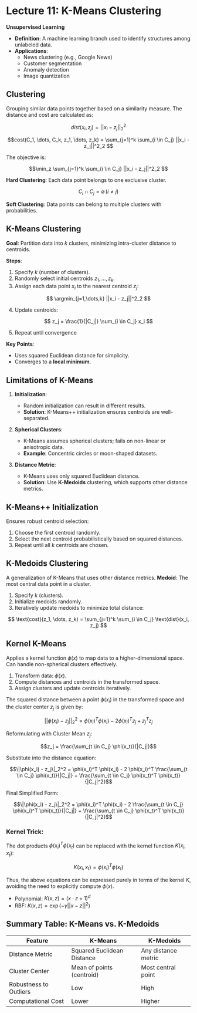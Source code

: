 # Lecture 11: K-Means Clustering

**Unsupervised Learning**
- **Definition**: A machine learning branch used to identify structures among unlabeled data.
- **Applications**: 
    - News clustering (e.g., Google News)
    - Customer segmentation
    - Anomaly detection
    - Image quantization

## Clustering
Grouping similar data points together based on a similarity measure. The distance and cost are calculated as:

$$dist(x_i, z_j) = ||x_i - z_j||^2_2$$

$$cost(C_1, \dots, C_k, z_1, \dots, z_k) = \sum_{j=1}^k \sum_{i \in C_j} ||x_i - z_j||^2_2 $$

The objective is: 

$$\min_z \sum_{j=1}^k \sum_{i \in C_j} ||x_i - z_j||^2_2 $$

**Hard Clustering**: Each data point belongs to one exclusive cluster.

$$ C_i \cap C_j = \emptyset \, (i \neq j) $$

**Soft Clustering**: Data points can belong to multiple clusters with probabilities.


## K-Means Clustering
**Goal**: Partition data into $k$ clusters, minimizing intra-cluster distance to centroids.

**Steps**:
1. Specify $k$ (number of clusters).
2. Randomly select initial centroids $z_1, \dots, z_k$.
3. Assign each data point $x_i$ to the nearest centroid $z_j$:

$$ \argmin_{j=1,\dots,k} ||x_i - z_j||^2_2 $$

4.  Update centroids:

$$ z_j = \frac{1}{|C_j|} \sum_{i \in C_j} x_i $$

5. Repeat until convergence 

**Key Points**:
- Uses squared Euclidean distance for simplicity.
- Converges to a **local minimum**.


## Limitations of K-Means
1. **Initialization**:
    - Random initialization can result in different results.
    - **Solution**: K-Means++ initialization ensures centroids are well-separated.

2. **Spherical Clusters**:
    - K-Means assumes spherical clusters; fails on non-linear or anisotropic data.
    - **Example**: Concentric circles or moon-shaped datasets.

3. **Distance Metric**:
    - K-Means uses only squared Euclidean distance.
    - **Solution**: Use **K-Medoids** clustering, which supports other distance metrics.


## K-Means++ Initialization
Ensures robust centroid selection:
1. Choose the first centroid randomly.
2. Select the next centroid probabilistically based on squared distances.
3. Repeat until all $k$ centroids are chosen.

## K-Medoids Clustering
A generalization of K-Means that uses other distance metrics.  **Medoid**: The most central data point in a cluster.

1. Specify $k$ (clusters).
2. Initialize medoids randomly.
3. Iteratively update medoids to minimize total distance:

$$ \text{cost}(z_1, \dots, z_k) = \sum_{j=1}^k \sum_{i \in C_j} \text{dist}(x_i, z_j) $$


## Kernel K-Means
Applies a kernel function $\phi(x)$ to map data to a higher-dimensional space. Can handle non-spherical clusters effectively.

1. Transform data: $\phi(x)$.
2. Compute distances and centroids in the transformed space.
3. Assign clusters and update centroids iteratively.


The squared distance between a point $\phi(x_i)$ in the transformed space and the cluster center $z_j$ is given by:

$$||\phi(x_i) - z_j||_2^2 = \phi(x_i)^T \phi(x_i) - 2 \phi(x_i)^T z_j + z_j^T z_j$$


Reformulating with Cluster Mean $z_j$:

$$z_j = \frac{\sum_{t \in C_j} \phi(x_t)}{|C_j|}$$

Substitute into the distance equation:

$$\|\phi(x_i) - z_j\|_2^2 = \phi(x_i)^T \phi(x_i) - 2 \phi(x_i)^T \frac{\sum_{t \in C_j} \phi(x_t)}{|C_j|} + \frac{\sum_{t \in C_j} \phi(x_t)^T \phi(x_t)}{|C_j|^2}$$

Final Simplified Form:

$$\|\phi(x_i) - z_j\|_2^2 = \phi(x_i)^T \phi(x_i) - 2 \frac{\sum_{t \in C_j} \phi(x_i)^T \phi(x_t)}{|C_j|} + \frac{\sum_{t \in C_j} \phi(x_t)^T \phi(x_t)}{|C_j|^2}$$

### Kernel Trick:
The dot products $\phi(x_i)^T \phi(x_t)$ can be replaced with the kernel function $K(x_i, x_t)$:

$$K(x_i, x_t) = \phi(x_i)^T \phi(x_t)$$

Thus, the above equations can be expressed purely in terms of the kernel $K$, avoiding the need to explicitly compute $\phi(x)$.

- Polynomial: $K(x, z) = (x \cdot z + 1)^d$
- RBF: $K(x, z) = \exp\left(-\gamma||x - z||^2\right)$


## Summary Table: K-Means vs. K-Medoids

| **Feature**              | **K-Means**                  | **K-Medoids**              |
|--------------------------|-----------------------------|---------------------------|
| Distance Metric          | Squared Euclidean Distance   | Any distance metric       |
| Cluster Center           | Mean of points (centroid)    | Most central point        |
| Robustness to Outliers   | Low                          | High                      |
| Computational Cost       | Lower                        | Higher                    |
